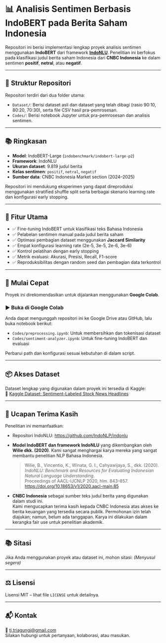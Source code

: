 # 📊 Analisis Sentimen Berbasis IndoBERT pada Berita Saham Indonesia

Repositori ini berisi implementasi lengkap proyek analisis sentimen menggunakan **IndoBERT** dari framework **[IndoNLU](https://github.com/IndoNLP/indonlu)**. Penelitian ini berfokus pada klasifikasi judul berita saham Indonesia dari **CNBC Indonesia** ke dalam sentimen **positif**, **netral**, atau **negatif**.

---

## 📁 Struktur Repositori

Repositori terdiri dari dua folder utama:

- `Dataset/`: Berisi dataset asli dan dataset yang telah dibagi (rasio 90:10, 80:20, 70:30), serta file CSV hasil pra-pemrosesan.
- `Codes/`: Berisi notebook Jupyter untuk pra-pemrosesan dan analisis sentimen.

---

## 📚 Ringkasan

- **Model**: IndoBERT-Large (`indobenchmark/indobert-large-p2`)
- **Framework**: IndoNLU
- **Ukuran dataset**: 9.819 judul berita
- **Kelas sentimen**: `positif`, `netral`, `negatif`
- **Sumber data**: CNBC Indonesia Market section (2024–2025)

Repositori ini mendukung eksperimen yang dapat direproduksi menggunakan stratified shuffle split serta berbagai skenario learning rate dan konfigurasi early stopping.

---

## 🧪 Fitur Utama

- ✅ Fine-tuning IndoBERT untuk klasifikasi teks Bahasa Indonesia
- ✅ Pelabelan sentimen manual pada judul berita saham
- ✅ Optimasi pembagian dataset menggunakan **Jaccard Similarity**
- ✅ Empat konfigurasi learning rate (2e-5, 3e-5, 2e-6, 3e-6)
- ✅ Kontrol pelatihan dengan early stopping
- ✅ Metrik evaluasi: Akurasi, Presisi, Recall, F1-score
- ✅ Reproduksibilitas dengan random seed dan pembagian data terkontrol

---

## 🚀 Mulai Cepat

Proyek ini direkomendasikan untuk dijalankan menggunakan **Google Colab**.

### ▶️ Buka di Google Colab

Anda dapat mengunggah repositori ini ke Google Drive atau GitHub, lalu buka notebook berikut:

- `Codes/preprocessing.ipynb`: Untuk membersihkan dan tokenisasi dataset
- `Codes/sentiment-analyzer.ipynb`: Untuk fine-tuning IndoBERT dan evaluasi

Perbarui path dan konfigurasi sesuai kebutuhan di dalam script.

---

## 📦 Akses Dataset

Dataset lengkap yang digunakan dalam proyek ini tersedia di Kaggle:  
🔗 [Kaggle Dataset: Sentiment-Labeled Stock News Headlines](https://www.kaggle.com/datasets/triagungj/cnbc-indonesia-stock-news-sentiment-dataset/data)

---

## 🙏 Ucapan Terima Kasih

Penelitian ini memanfaatkan:

- Repositori IndoNLU: https://github.com/IndoNLP/indonlu
- **Model IndoBERT dan framework IndoNLU** yang dikembangkan oleh **Wilie dkk. (2020)**. Kami sangat menghargai karya mereka yang sangat membantu penelitian NLP Bahasa Indonesia.

  > Wilie, B., Vincentio, K., Winata, G. I., Cahyawijaya, S., dkk. (2020). _IndoNLU: Benchmark and Resources for Evaluating Indonesian Natural Language Understanding_.  
  > Proceedings of AACL-IJCNLP 2020, hlm. 843–857.  
  > https://doi.org/10.18653/v1/2020.aacl-main.85

- **CNBC Indonesia** sebagai sumber teks judul berita yang digunakan dalam studi ini.  
  Kami mengucapkan terima kasih kepada CNBC Indonesia atas akses ke berita keuangan yang tersedia secara publik. Permohonan izin telah diajukan; namun, belum ada tanggapan. Karya ini dilakukan dalam kerangka fair use untuk penelitian akademik.

---

## 📚 Sitasi

Jika Anda menggunakan proyek atau dataset ini, mohon sitasi:
_(Menyusul segera)_

---

## ⚖️ Lisensi

Lisensi MIT – lihat file `LICENSE` untuk detailnya.

---

## 📬 Kontak

📧 tj.triagungj@gmail.com  
Silakan hubungi untuk pertanyaan, kolaborasi, atau masukan.